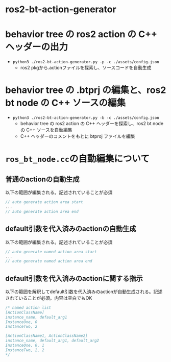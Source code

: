 # ros2-bt-action-generator

# behavior tree の ros2 action の C++ ヘッダーの出力
- `python3 ./ros2-bt-action-generator.py -p -c ./assets/config.json`
    - ros2 pkgから.actionファイルを探索し、ソースコードを自動生成

# behavior tree の .btprj の編集と、ros2 bt node の C++ ソースの編集
- `python3 ./ros2-bt-action-generator.py -b -c ./assets/config.json`
    - behavior tree の ros2 action の C++ ヘッダーを探索し、ros2 bt node の C++ ソースを自動編集
    - C++ ヘッダーのコメントをもとに btproj ファイルを編集

# `ros_bt_node.cc`の自動編集について
## 普通のactionの自動生成
以下の範囲が編集される。記述されていることが必須
```cpp
// auto generate action area start
...
// auto generate action area end
```

## default引数を代入済みのactionの自動生成
以下の範囲が編集される。記述されていることが必須
```cpp
// auto generate named action area start
...
// auto generate named action area end
```

## default引数を代入済みのactionに関する指示
以下の範囲を解釈してdefault引数を代入済みのactionが自動生成される。記述されていることが必須。内容は空白でもOK
```cpp
/* named action list
[ActionClassName]
instance_name, default_arg1
InstanceOne, 0
InstanceTwo, 2

[ActionClassName1, ActionClassName2]
instance_name, default_arg1, default_arg2
InstanceOne, 0, 1
InstanceTwo, 2, 2
*/
```